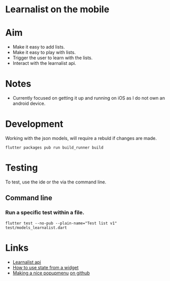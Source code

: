 # Learnalist on the mobile

# Aim

- Make it easy to add lists.
- Make it easy to play with lists.
- Trigger the user to learn with the lists.
- Interact with the learnalist api.


# Notes

- Currently focused on getting it up and running on iOS as I do not own an android device.


# Development

Working with the json models, will require a rebuld if changes are made.

```
flutter packages pub run build_runner build
```

# Testing

To test, use the ide or the via the command line.

## Command line
### Run a specific test within a file.

```
flutter test --no-pub --plain-name="Test list v1" test/models_learnalist.dart
```

# Links

- [Learnalist api](https://github.com/freshteapot/learnalist-api)
- [How to use state from a widget](https://stackoverflow.com/questions/50818770/passing-data-to-a-stateful-widget)
- [Making a nice popupmenu](https://flutter.dev/docs/catalog/samples/basic-app-bar) [on github](https://github.com/flutter/flutter/blob/master/examples/catalog/lib/basic_app_bar.dart)